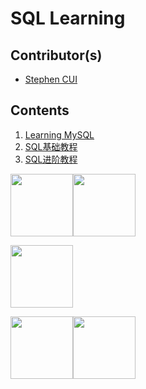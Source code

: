 # SQL Learning

## Contributor(s)

- [Stephen CUI](https://github.com/JPL-JUNO)

## Contents

1. [Learning MySQL](https://github.com/JPL-JUNO/SQL/tree/main/LM)
2. [SQL基础教程](https://github.com/JPL-JUNO/SQL/tree/main/BSQLP)
3. [SQL进阶教程](https://github.com/JPL-JUNO/SQL/tree/main/ASQLP)

<a href="https://www.oreilly.com/library/view/learning-mysql-2nd/9781492085911/"><img src="https://learning.oreilly.com/library/cover/9781492085911/250w/" width=100></a><a href="https://learning.oreilly.com/library/view/learning-sql-3rd/9781492057604/"><img src="https://learning.oreilly.com/covers/urn:orm:book:9781492057604/400w/" width=100></a>

<a href="https://www.packtpub.com/product/sql-for-data-analytics-third-edition/9781801812870"><img src="https://content.packt.com/B17466/cover_image_small.jpg" width=100></a>

<a href="https://www.ituring.com.cn/book/1880"><img src="https://file.ituring.com.cn/LargeCover/1712477631b07b9f5895" width=100></a><a href="https://www.ituring.com.cn/book/2724"><img src="https://file.ituring.com.cn/LargeCover/2302769959b7871137dd" width=100></a>